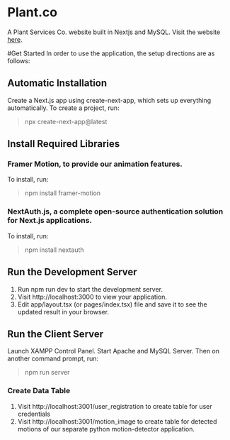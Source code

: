 # Plant.co
A Plant Services Co. website built in Nextjs and MySQL. Visit the website [here](https://plantco.netlify.app).

#Get Started
In order to use the application, the setup directions are as follows:

## Automatic Installation
Create a Next.js app using create-next-app, which sets up everything automatically. To create a project, run:
> npx create-next-app@latest

## Install Required Libraries
### Framer Motion, to provide our animation features.
To install, run:
> npm install framer-motion

### NextAuth.js, a complete open-source authentication solution for Next.js applications.
To install, run:
> npm install nextauth

## Run the Development Server
1. Run npm run dev to start the development server.
2. Visit http://localhost:3000 to view your application.
3. Edit app/layout.tsx (or pages/index.tsx) file and save it to see the updated result in your browser.

## Run the Client Server
Launch XAMPP Control Panel. Start Apache and MySQL Server.
Then on another command prompt, run: 
> npm run server

### Create Data Table
1. Visit http://localhost:3001/user_registration to create table for user credentials
2. Visit http://localhost:3001/motion_image to create table for detected motions of our separate python motion-detector application.

